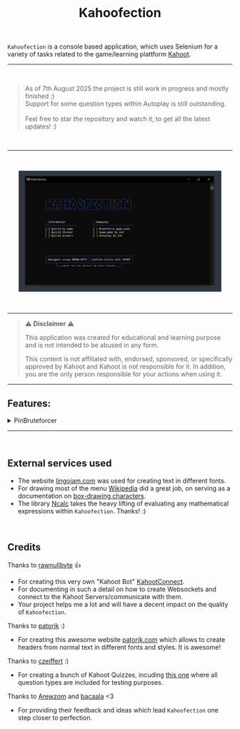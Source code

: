 <br>

<h1 align="center">
  Kahoofection
</h1>

<br>

`Kahoofection` is a console based application, which uses Selenium for a variety of tasks related to the game/learning plattform [Kahoot](https://kahoot.com/).

---

<br>

> As of 7th August 2025 the project is still work in progress and mostly finished ;)
> <br>
> Support for some question types within Autoplay is still outstanding.
> <br>
> <br>
> Feel free to star the repository and watch it, to get all the latest updates! :)

<br>

---

<br>

<p align="center">
    <img style='height: 90%; width: 90%;' alt="mainMenu" src="readme-files/mainMenu.PNG"/>
</p>

<br>

---

> :warning: **Disclaimer** :warning:
>
> This application was created for educational and learning purpose and is not intended to be abused in any form.
>
> This content is not affiliated with, endorsed, sponsored, or specifically approved by Kahoot and Kahoot is not responsible for it.
> In addition, you are the only person responsible for your actions when using it.

---

## Features:

<details>

<summary>PinBruteforcer</summary>

<br>

- Find active Kahoot games randomly by bruteforcing game pins and checking them live.
- Kahoofection is able to generate and check up to 10 generated game pins per second.
- In about 50 game pins, on average there are 2 valid game pins.

<p align="center">
    <img style='height: 80%; width: 80%;' alt="PinBruteforcer" src="readme-files/gifs/PinBruteforcer.gif"/>
</p>

</details>




---

<br>

## External services used
- The website [lingojam.com](https://lingojam.com/ItalicTextGenerator) was used for creating text in different fonts.
- For drawing most of the menu [Wikipedia](https://wikipedia.org/) did a great job, on serving as a documentation on [box-drawing characters](https://en.wikipedia.org/wiki/Box-drawing_characters).
- The library [Ncalc](https://github.com/ncalc/ncalc) takes the heavy lifting of evaluating any mathematical expressions within `Kahoofection`. Thanks! :)
<br>

## Credits
Thanks to [rawnullbyte](https://github.com/rawnullbyte) :thumbsup:
- For creating this very own "Kahoot Bot" [KahootConnect](https://github.com/HackySoftOfficial/KahootConnect).
- For documenting in such a detail on how to create Websockets and connect to the Kahoot Servers/communicate with them.
- Your project helps me a lot and will have a decent impact on the quality of `Kahoofection`.

Thanks to [patorjk](https://github.com/patorjk) :)
- For creating this awesome website [patorjk.com](https://patorjk.com/software/taag/) which allows to create headers from normal text in different fonts and styles. It is awesome!

Thanks to [czeiffert](https://create.kahoot.it/profiles/ed8e691b-f98b-437c-8207-2fe2645bf9ae) :)
- For creating a bunch of Kahoot Quizzes, incuding [this one](https://create.kahoot.it/details/40f74c96-44c5-4715-b584-ac34aa1be631)
where all question types are included for testing purposes.

Thanks to [Arewzom](https://github.com/Arwezom) and [bacaala](https://github.com/bacaala) <3
- For providing their feedback and ideas which lead `Kahoofection` one step closer to perfection.
